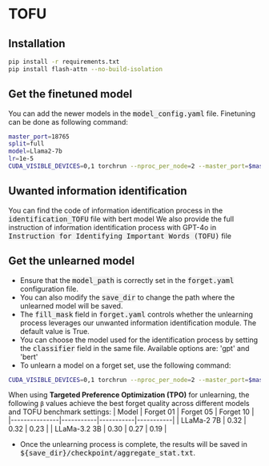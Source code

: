 # TOFU

## Installation
```bash
pip install -r requirements.txt
pip install flash-attn --no-build-isolation
```
## Get the finetuned model
You can add the newer models in the <kbd style="background-color: #f2f2f2;">model_config.yaml</kbd> file. Finetuning can be done as following command:
```bash
master_port=18765
split=full
model=Llama2-7b
lr=1e-5
CUDA_VISIBLE_DEVICES=0,1 torchrun --nproc_per_node=2 --master_port=$master_port finetune.py --config-name=finetune.yaml split=${split} batch_size=4 gradient_accumulation_steps=4 model_family=${model} lr=${lr}
```

## Uwanted information identification
You can find the code of information identification process in the <kbd style="background-color: #f2f2f2;">identification_TOFU</kbd> file with bert model
We also provide the full instruction of information identification process with GPT-4o in <kbd style="background-color: #f2f2f2;">Instruction for Identifying Important Words (TOFU)</kbd> file

## Get the unlearned model
- Ensure that the <kbd style="background-color: #f2f2f2;">model_path</kbd> is correctly set in the <kbd style="background-color: #f2f2f2;">forget.yaml</kbd> configuration file.
- You can also modify the <kbd style="background-color: #f2f2f2;">save_dir</kbd> to change the path where the unlearned model will be saved.
- The <kbd style="background-color: #f2f2f2;">fill_mask</kbd> field in <kbd style="background-color: #f2f2f2;">forget.yaml</kbd> controls whether the unlearning process leverages our unwanted information identification module. The default value is True.
-  You can choose the model used for the identification process by setting the <kbd style="background-color: #f2f2f2;">classifier</kbd> field in the same file. Available options are: 'gpt' and 'bert'
-  To unlearn a model on a forget set, use the following command:
```bash
CUDA_VISIBLE_DEVICES=0,1 torchrun --nproc_per_node=2 --master_port=$master_port forget.py --config-name=forget.yaml split=${split} batch_size=4 gradient_accumulation_steps=4 model_family=${model} lr=${lr}
```
When using **Targeted Preference Optimization (TPO)** for unlearning, the following `β` values achieve the best forget quality across different models and TOFU benchmark settings:
| Model         | Forget 01 | Forget 05 | Forget 10 |
|---------------|-----------|-----------|-----------|
| LLaMa-2 7B     | 0.32      | 0.32      | 0.23      |
| LLaMa-3.2 3B   | 0.30      | 0.27      | 0.19      |

- Once the unlearning process is complete, the results will be saved in <kbd style="background-color: #f2f2f2;">${save_dir}/checkpoint/aggregate_stat.txt</kbd>.







